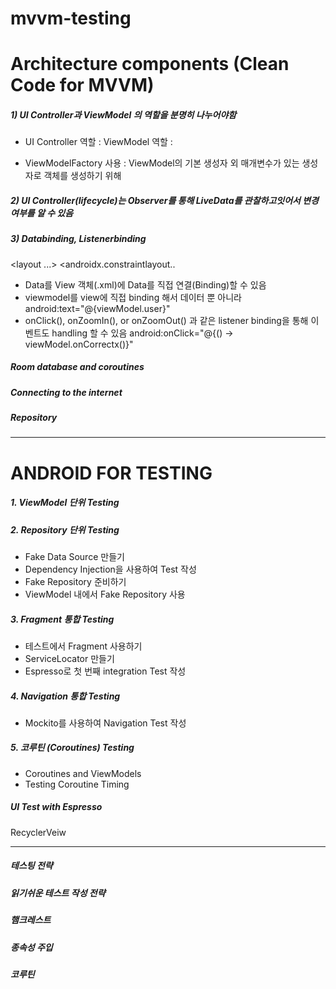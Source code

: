 # mvvm-testing



# Architecture components (Clean Code for MVVM)

##### 1) UI Controller과 ViewModel 의 역할을 분명히 나누어야함
- UI Controller 역할 : 
  ViewModel 역할 : 

- ViewModelFactory 사용 : ViewModel의 기본 생성자 외 매개변수가 있는 생성자로 객체를 생성하기 위해

##### 2) UI Controller(lifecycle)는 Observer를 통해 LiveData를 관찰하고잇어서 변경여부를 알 수 있음


##### 3) Databinding, Listenerbinding
  <layout ...>
   <data>
       <variable
           name="miewModel"
           type="com.jslee.retrofittesting.quiz.QuizViewModel"/>
   </data>
   <androidx.constraintlayout..
- Data를 View 객체(.xml)에 Data를 직접 연결(Binding)할 수 있음 
- viewmodel를 view에 직접 binding 해서 데이터 뿐 아니라 
     android:text="@{viewModel.user}"
- onClick(), onZoomIn(), or onZoomOut() 과 같은 listener binding을 통해 이벤트도 handling 할 수 있음 
  android:onClick="@{() -> viewModel.onCorrectx()}"



#####  Room database and coroutines


#####  Connecting to the internet


#####  Repository


--------------------------------------------------------------------------------------------------------
# ANDROID FOR TESTING

##### 1. ViewModel 단위 Testing


##### 2. Repository 단위 Testing
- Fake Data Source 만들기
- Dependency Injection을 사용하여 Test 작성
- Fake Repository 준비하기
- ViewModel 내에서 Fake Repository 사용


##### 3. Fragment 통합 Testing
- 테스트에서 Fragment 사용하기
- ServiceLocator 만들기
- Espresso로 첫 번째 integration Test 작성


#####  4. Navigation 통합 Testing
- Mockito를 사용하여 Navigation Test 작성


##### 5. 코루틴 (Coroutines) Testing
- Coroutines and ViewModels
- Testing Coroutine Timing


##### UI Test with Espresso
RecyclerVeiw

----------------------------------------------------------------------------------------------------------

##### 테스팅 전략


##### 읽기쉬운 테스트 작성 전략


##### 햄크레스트


##### 종속성 주입


##### 코루틴










